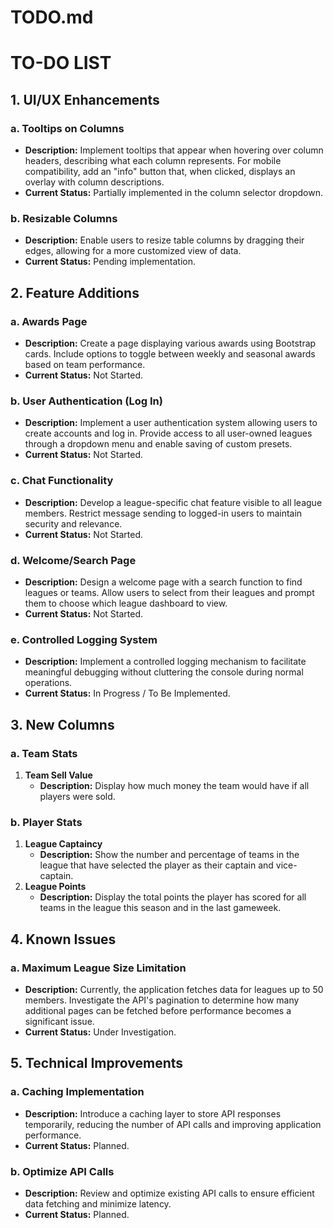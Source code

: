 # TODO.md

# TO-DO LIST

## 1. UI/UX Enhancements

### **a. Tooltips on Columns**
- **Description:** Implement tooltips that appear when hovering over column headers, describing what each column represents. For mobile compatibility, add an "info" button that, when clicked, displays an overlay with column descriptions.
- **Current Status:** Partially implemented in the column selector dropdown.

### **b. Resizable Columns**
- **Description:** Enable users to resize table columns by dragging their edges, allowing for a more customized view of data.
- **Current Status:** Pending implementation.

## 2. Feature Additions

### **a. Awards Page**
- **Description:** Create a page displaying various awards using Bootstrap cards. Include options to toggle between weekly and seasonal awards based on team performance.
- **Current Status:** Not Started.

### **b. User Authentication (Log In)**
- **Description:** Implement a user authentication system allowing users to create accounts and log in. Provide access to all user-owned leagues through a dropdown menu and enable saving of custom presets.
- **Current Status:** Not Started.

### **c. Chat Functionality**
- **Description:** Develop a league-specific chat feature visible to all league members. Restrict message sending to logged-in users to maintain security and relevance.
- **Current Status:** Not Started.

### **d. Welcome/Search Page**
- **Description:** Design a welcome page with a search function to find leagues or teams. Allow users to select from their leagues and prompt them to choose which league dashboard to view.
- **Current Status:** Not Started.

### **e. Controlled Logging System**
- **Description:** Implement a controlled logging mechanism to facilitate meaningful debugging without cluttering the console during normal operations.
- **Current Status:** In Progress / To Be Implemented.

## 3. New Columns

### **a. Team Stats**
1. **Team Sell Value**
   - **Description:** Display how much money the team would have if all players were sold.

### **b. Player Stats**
1. **League Captaincy**
   - **Description:** Show the number and percentage of teams in the league that have selected the player as their captain and vice-captain.
2. **League Points**
   - **Description:** Display the total points the player has scored for all teams in the league this season and in the last gameweek.

## 4. Known Issues

### **a. Maximum League Size Limitation**
- **Description:** Currently, the application fetches data for leagues up to 50 members. Investigate the API's pagination to determine how many additional pages can be fetched before performance becomes a significant issue.
- **Current Status:** Under Investigation.

## 5. Technical Improvements

### **a. Caching Implementation**
- **Description:** Introduce a caching layer to store API responses temporarily, reducing the number of API calls and improving application performance.
- **Current Status:** Planned.

### **b. Optimize API Calls**
- **Description:** Review and optimize existing API calls to ensure efficient data fetching and minimize latency.
- **Current Status:** Planned.



